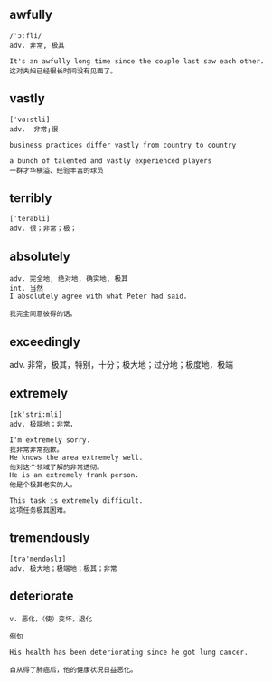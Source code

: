 ## awfully
```
/'ɔːfli/
adv. 非常, 极其

It's an awfully long time since the couple last saw each other.
这对夫妇已经很长时间没有见面了。
```

## vastly
```
[ˈvɑ:stli]
adv.  非常;很

business practices differ vastly from country to country

a bunch of talented and vastly experienced players
一群才华横溢、经验丰富的球员
```

## terribly
```
[ˈterəbli]
adv. 很；非常；极；
```
## absolutely
```
adv. 完全地, 绝对地, 确实地, 极其
int. 当然
I absolutely agree with what Peter had said.

我完全同意彼得的话。
```

## exceedingly
adv. 非常，极其，特别，十分；极大地；过分地；极度地，极端

## extremely
```
[ɪkˈstri:mli]
adv. 极端地；非常，

I'm extremely sorry.
我非常非常抱歉。
He knows the area extremely well.
他对这个领域了解的非常透彻。
He is an extremely frank person.
他是个极其老实的人。

This task is extremely difficult.
这项任务极其困难。
```

## tremendously
```
[trə'mendəslɪ]
adv. 极大地；极端地；极其；非常
```
## deteriorate
```
v. 恶化，（使）变坏，退化

例句

His health has been deteriorating since he got lung cancer.

自从得了肺癌后，他的健康状况日益恶化。
```
